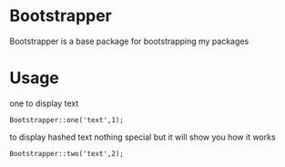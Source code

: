 # Bootstrapper

Bootstrapper is a base package for bootstrapping my packages

# Usage
one to display text

	Bootstrapper::one('text',1);

to display hashed text nothing special but it will show you how it works

	Bootstrapper::two('text',2);